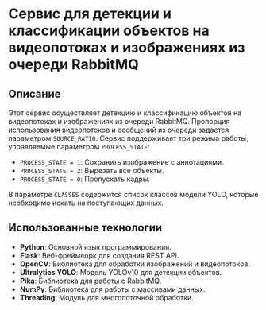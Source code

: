 # Сервис для детекции и классификации объектов на видеопотоках и изображениях из очереди RabbitMQ

## Описание

Этот сервис осуществляет детекцию и классификацию объектов на видеопотоках и изображениях из очереди RabbitMQ. Пропорция использования видеопотоков и сообщений из очереди задается параметром `SOURCE_RATIO`. Сервис поддерживает три режима работы, управляемые параметром `PROCESS_STATE`:
- `PROCESS_STATE = 1`: Сохранить изображение с аннотациями.
- `PROCESS_STATE = 2`: Вырезать все объекты.
- `PROCESS_STATE = 0`: Пропускать кадры.

В параметре `CLASSES` содержится список классов модели YOLO, которые необходимо искать на поступающих данных.

## Использованные технологии

- **Python**: Основной язык программирования.
- **Flask**: Веб-фреймворк для создания REST API.
- **OpenCV**: Библиотека для обработки изображений и видеопотоков.
- **Ultralytics YOLO**: Модель YOLOv10 для детекции объектов.
- **Pika**: Библиотека для работы с RabbitMQ.
- **NumPy**: Библиотека для работы с массивами данных.
- **Threading**: Модуль для многопоточной обработки.